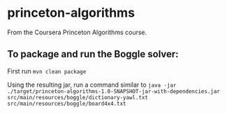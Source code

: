# princeton-algorithms
From the Coursera Princeton Algorithms course.

## To package and run the Boggle solver:
First run `mvn clean package`

Using the resulting jar, run a command similar to `java -jar ./target/princeton-algorithms-1.0-SNAPSHOT-jar-with-dependencies.jar src/main/resources/boggle/dictionary-yawl.txt src/main/resources/boggle/board4x4.txt`
